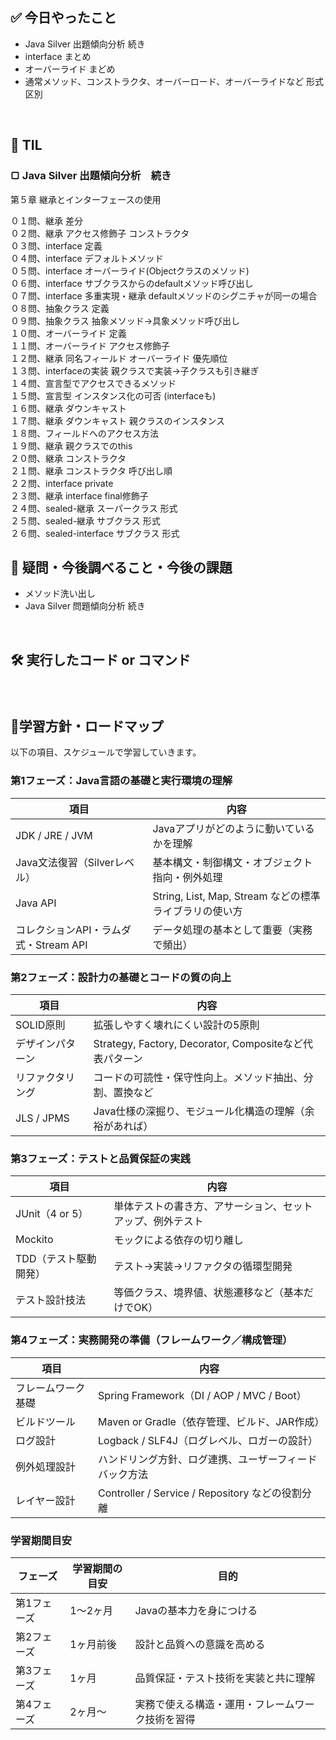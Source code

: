 ## ✅ 今日やったこと
- Java Silver 出題傾向分析 続き
- interface まとめ
- オーバーライド まどめ
- 通常メソッド、コンストラクタ、オーバーロード、オーバーライドなど 形式区別

<br>

## 📌 TIL
### ▢ Java Silver 出題傾向分析　続き
第５章 継承とインターフェースの使用<br>

０１問、継承 差分<br>
０２問、継承 アクセス修飾子 コンストラクタ<br>
０３問、interface 定義<br>
０４問、interface デフォルトメソッド<br>
０５問、interface オーバーライド(Objectクラスのメソッド)<br>
０６問、interface サブクラスからのdefaultメソッド呼び出し<br>
０７問、interface 多重実現・継承 defaultメソッドのシグニチャが同一の場合<br>
０８問、抽象クラス 定義<br>
０９問、抽象クラス 抽象メソッド→具象メソッド呼び出し<br>
１０問、オーバーライド 定義<br>
１１問、オーバーライド アクセス修飾子<br>
１２問、継承 同名フィールド オーバーライド 優先順位<br>
１３問、interfaceの実装 親クラスで実装→子クラスも引き継ぎ<br>
１４問、宣言型でアクセスできるメソッド<br>
１５問、宣言型 インスタンス化の可否 (interfaceも)<br>
１６問、継承 ダウンキャスト<br>
１７問、継承 ダウンキャスト 親クラスのインスタンス<br>
１８問、フィールドへのアクセス方法<br>
１９問、継承 親クラスでのthis<br>
２０問、継承 コンストラクタ<br>
２１問、継承 コンストラクタ 呼び出し順<br>
２２問、interface private<br>
２３問、継承 interface final修飾子<br>
２４問、sealed-継承 スーパークラス 形式<br>
２５問、sealed-継承 サブクラス 形式<br>
２６問、sealed-interface サブクラス 形式<br>

## 🤔 疑問・今後調べること・今後の課題
- メソッド洗い出し
- Java Silver 問題傾向分析 続き

<br>

## 🛠️ 実行したコード or コマンド
### 
<br>

##  🧩学習方針・ロードマップ
以下の項目、スケジュールで学習していきます。

### **第1フェーズ：Java言語の基礎と実行環境の理解**

| 項目 | 内容 |
| --- | --- |
| JDK / JRE / JVM | Javaアプリがどのように動いているかを理解 |
| Java文法復習（Silverレベル） | 基本構文・制御構文・オブジェクト指向・例外処理 |
| Java API | String, List, Map, Stream などの標準ライブラリの使い方 |
| コレクションAPI・ラムダ式・Stream API | データ処理の基本として重要（実務で頻出） |

### **第2フェーズ：設計力の基礎とコードの質の向上**

| 項目 | 内容 |
| --- | --- |
| SOLID原則 | 拡張しやすく壊れにくい設計の5原則 |
| デザインパターン | Strategy, Factory, Decorator, Compositeなど代表パターン |
| リファクタリング | コードの可読性・保守性向上。メソッド抽出、分割、置換など |
| JLS / JPMS | Java仕様の深掘り、モジュール化構造の理解（余裕があれば） |

### **第3フェーズ：テストと品質保証の実践**

| 項目 | 内容 |
| --- | --- |
| JUnit（4 or 5） | 単体テストの書き方、アサーション、セットアップ、例外テスト |
| Mockito | モックによる依存の切り離し |
| TDD（テスト駆動開発） | テスト→実装→リファクタの循環型開発 |
| テスト設計技法 | 等価クラス、境界値、状態遷移など（基本だけでOK） |

### **第4フェーズ：実務開発の準備（フレームワーク／構成管理）**

| 項目 | 内容 |
| --- | --- |
| フレームワーク基礎 | Spring Framework（DI / AOP / MVC / Boot） |
| ビルドツール | Maven or Gradle（依存管理、ビルド、JAR作成） |
| ログ設計 | Logback / SLF4J（ログレベル、ロガーの設計） |
| 例外処理設計 | ハンドリング方針、ログ連携、ユーザーフィードバック方法 |
| レイヤー設計 | Controller / Service / Repository などの役割分離 |

### 学習期間目安

| フェーズ | 学習期間の目安 | 目的 |
| --- | --- | --- |
| 第1フェーズ | 1～2ヶ月 | Javaの基本力を身につける |
| 第2フェーズ | 1ヶ月前後 | 設計と品質への意識を高める |
| 第3フェーズ | 1ヶ月 | 品質保証・テスト技術を実装と共に理解 |
| 第4フェーズ | 2ヶ月～ | 実務で使える構造・運用・フレームワーク技術を習得 |